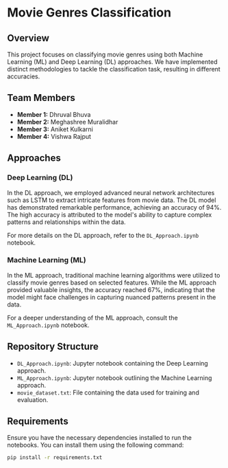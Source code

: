 # Movie Genres Classification

## Overview

This project focuses on classifying movie genres using both Machine Learning (ML) and Deep Learning (DL) approaches. We have implemented distinct methodologies to tackle the classification task, resulting in different accuracies.

## Team Members

- **Member 1:** Dhruval Bhuva
- **Member 2:** Meghashree Muralidhar
- **Member 3:** Aniket Kulkarni
- **Member 4:** Vishwa Rajput

## Approaches

### Deep Learning (DL)

In the DL approach, we employed advanced neural network architectures such as LSTM to extract intricate features from movie data. The DL model has demonstrated remarkable performance, achieving an accuracy of 94%. The high accuracy is attributed to the model's ability to capture complex patterns and relationships within the data.

For more details on the DL approach, refer to the `DL_Approach.ipynb` notebook.

### Machine Learning (ML)

In the ML approach, traditional machine learning algorithms were utilized to classify movie genres based on selected features. While the ML approach provided valuable insights, the accuracy reached 67%, indicating that the model might face challenges in capturing nuanced patterns present in the data.

For a deeper understanding of the ML approach, consult the `ML_Approach.ipynb` notebook.

## Repository Structure

- `DL_Approach.ipynb`: Jupyter notebook containing the Deep Learning approach.
- `ML_Approach.ipynb`: Jupyter notebook outlining the Machine Learning approach.
- `movie_dataset.txt`: File containing the data used for training and evaluation.

## Requirements

Ensure you have the necessary dependencies installed to run the notebooks. You can install them using the following command:

```bash
pip install -r requirements.txt
```
